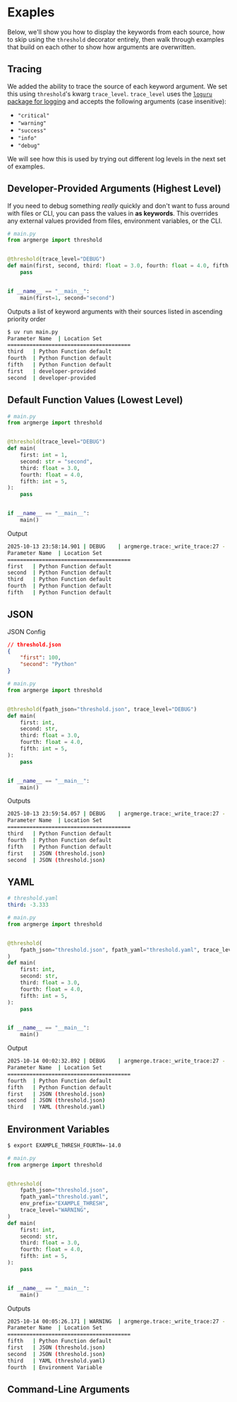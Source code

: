 # Exaples
Below, we'll show you how to display the keywords from each source, how to skip using the `threshold` decorator entirely, then walk through examples that build on each other to show how arguments are overwritten.

## Tracing
We added the ability to trace the source of each keyword argument. We set this using `threshold`'s kwarg `trace_level`. `trace_level` uses the [`loguru` package for logging](https://github.com/Delgan/loguru) and accepts the following arguments (case insenitive): 

- `"critical"`
- `"warning"`
- `"success"`
- `"info"`
- `"debug"`

We will see how this is used by trying out different log levels in the next set of examples.

## Developer-Provided Arguments (Highest Level)
If you need to debug something _really_ quickly and don't want to fuss around with files or CLI, you can pass the values in **as keywords**. This overrides any external values provided from files, environment variables, or the CLI.
```py
# main.py
from argmerge import threshold


@threshold(trace_level="DEBUG")
def main(first, second, third: float = 3.0, fourth: float = 4.0, fifth: int = 5):
    pass


if __name__ == "__main__":
    main(first=1, second="second")
```
Outputs a list of keyword arguments with their sources listed in ascending priority order
```sh
$ uv run main.py
Parameter Name  | Location Set           
=======================================
third   | Python Function default
fourth  | Python Function default
fifth   | Python Function default
first   | developer-provided     
second  | developer-provided
```


## Default Function Values (Lowest Level)
```py
# main.py
from argmerge import threshold


@threshold(trace_level="DEBUG")
def main(
    first: int = 1,
    second: str = "second",
    third: float = 3.0,
    fourth: float = 4.0,
    fifth: int = 5,
):
    pass


if __name__ == "__main__":
    main()


```
Output
```sh
2025-10-13 23:58:14.901 | DEBUG    | argmerge.trace:_write_trace:27 - 
Parameter Name  | Location Set           
=======================================
first   | Python Function default
second  | Python Function default
third   | Python Function default
fourth  | Python Function default
fifth   | Python Function default
```

## JSON
JSON Config
```json
// threshold.json
{
    "first": 100,
    "second": "Python"
}
```
```py
# main.py
from argmerge import threshold


@threshold(fpath_json="threshold.json", trace_level="DEBUG")
def main(
    first: int,
    second: str,
    third: float = 3.0,
    fourth: float = 4.0,
    fifth: int = 5,
):
    pass


if __name__ == "__main__":
    main()
```
Outputs
```sh
2025-10-13 23:59:54.057 | DEBUG    | argmerge.trace:_write_trace:27 - 
Parameter Name  | Location Set           
=======================================
third   | Python Function default
fourth  | Python Function default
fifth   | Python Function default
first   | JSON (threshold.json)  
second  | JSON (threshold.json)  
```


## YAML
```yaml
# threshold.yaml
third: -3.333
```
```py
# main.py
from argmerge import threshold


@threshold(
    fpath_json="threshold.json", fpath_yaml="threshold.yaml", trace_level="DEBUG"
)
def main(
    first: int,
    second: str,
    third: float = 3.0,
    fourth: float = 4.0,
    fifth: int = 5,
):
    pass


if __name__ == "__main__":
    main()

```
Output
```sh
2025-10-14 00:02:32.892 | DEBUG    | argmerge.trace:_write_trace:27 - 
Parameter Name  | Location Set           
=======================================
fourth  | Python Function default
fifth   | Python Function default
first   | JSON (threshold.json)  
second  | JSON (threshold.json)  
third   | YAML (threshold.yaml)  
```

## Environment Variables
```sh
$ export EXAMPLE_THRESH_FOURTH=-14.0
```
```py
# main.py
from argmerge import threshold


@threshold(
    fpath_json="threshold.json",
    fpath_yaml="threshold.yaml",
    env_prefix="EXAMPLE_THRESH",
    trace_level="WARNING",
)
def main(
    first: int,
    second: str,
    third: float = 3.0,
    fourth: float = 4.0,
    fifth: int = 5,
):
    pass


if __name__ == "__main__":
    main()

```
Outputs
```sh
2025-10-14 00:05:26.171 | WARNING  | argmerge.trace:_write_trace:27 - 
Parameter Name  | Location Set           
=======================================
fifth   | Python Function default
first   | JSON (threshold.json)  
second  | JSON (threshold.json)  
third   | YAML (threshold.yaml)  
fourth  | Environment Variable   
```
## Command-Line Arguments
